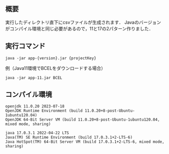## 概要
実行したディレクトリ直下にcsvファイルが生成されます．
Javaのバージョンがコンパイル環境と同じ必要があるので，11と17の2パターン作りました．

## 実行コマンド
```
java -jar app-{version}.jar {projectKey}
```

例（Java11環境でBCELをダウンロードする場合）
```
java -jar app-11.jar BCEL
```

## コンパイル環境
```
openjdk 11.0.20 2023-07-18
OpenJDK Runtime Environment (build 11.0.20+8-post-Ubuntu-1ubuntu120.04)
OpenJDK 64-Bit Server VM (build 11.0.20+8-post-Ubuntu-1ubuntu120.04, mixed mode, sharing)
```
```
java 17.0.3.1 2022-04-22 LTS
Java(TM) SE Runtime Environment (build 17.0.3.1+2-LTS-6)
Java HotSpot(TM) 64-Bit Server VM (build 17.0.3.1+2-LTS-6, mixed mode, sharing)
```